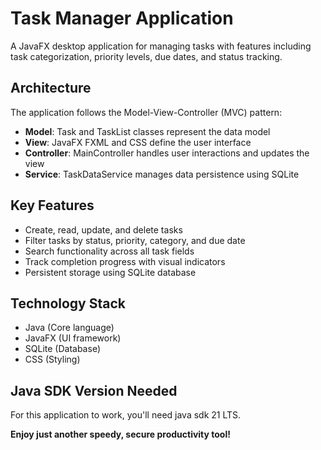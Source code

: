 # Task Manager Application

A JavaFX desktop application for managing tasks with features including task categorization, priority levels, due dates, and status tracking.

## Architecture

The application follows the Model-View-Controller (MVC) pattern:

- **Model**: Task and TaskList classes represent the data model
- **View**: JavaFX FXML and CSS define the user interface
- **Controller**: MainController handles user interactions and updates the view
- **Service**: TaskDataService manages data persistence using SQLite

## Key Features

- Create, read, update, and delete tasks
- Filter tasks by status, priority, category, and due date
- Search functionality across all task fields
- Track completion progress with visual indicators
- Persistent storage using SQLite database

## Technology Stack

- Java (Core language)
- JavaFX (UI framework)
- SQLite (Database)
- CSS (Styling)

## Java SDK Version Needed

For this application to work, you'll need java sdk 21 LTS.

**Enjoy just another speedy, secure productivity tool!**
